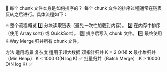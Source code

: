 📌 每个 chunk 文件本身是如何排序的？
每个 chunk 文件的排序过程通常在链表反转之后进行。具体流程如下：

🔥 整个流程概览
1️⃣ 分块读取链表（避免一次性加载到内存）。
2️⃣ 在内存中排序（使用 Array.sort() 或 QuickSort）。
3️⃣ 排序后写入 chunk 文件。
4️⃣ 最终使用 K-Way Merge 归并所有 chunk 文件。


方法	适用场景	复杂度	适用于超大数据
双指针归并	K = 2	O(N)	❌
最小堆归并（Min Heap）	K < 1000	O(N log K)	✅
批量归并（Batch Merge）	K > 10000	O(N log K)	✅


